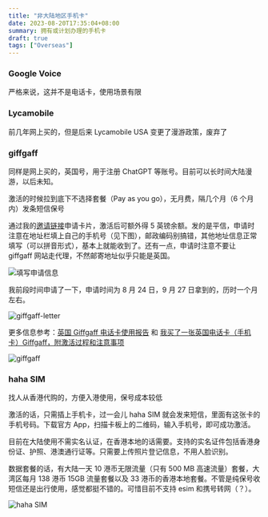 ```yaml
---
title: "非大陆地区手机卡"
date: 2023-08-20T17:35:04+08:00
summary: 拥有或计划办理的手机卡
draft: true
tags: ["Overseas"]
---
```


### Google Voice

严格来说，这并不是电话卡，使用场景有限

### Lycamobile

前几年网上买的，但是后来 Lycamobile USA 变更了漫游政策，废弃了

### giffgaff

同样是网上买的，英国号，用于注册 ChatGPT 等账号。目前可以长时间大陆漫游，以后未知。

激活的时候拉到底下不选择套餐（Pay as you go），无月费，隔几个月（6 个月内）发条短信保号

通过我的[邀请链接][giffgaff 邀请链接]申请卡片，激活后可额外得 5 英镑余额。发的是平信，申请时注意在地址栏填上自己的手机号（见下图），邮政编码别搞错，其他地址信息正常填写（可以拼音形式），基本上就能收到了。还有一点，申请时注意不要让 giffgaff 网站走代理，不然邮寄地址似乎只能是英国。

![填写申请信息](https://img.shuaizheng.org/2310/UsNcS1G5NR.png)

我前段时间申请了一下，申请时间为 8 月 24 日，9 月 27 日拿到的，历时一个月左右。

![giffgaff-letter](https://img.shuaizheng.org/2310/giffgaff-letter.jpg)

<!-- ![type-postcode](https://img.shuaizheng.org/2310/lW3mtm53Ob.png)

![type-address](https://img.shuaizheng.org/2310/gj5ifHCS74.png) -->

更多信息参考：[英国 Giffgaff 电话卡使用报告] 和 [我买了一张英国电话卡（手机卡）Giffgaff，附激活过程和注意事项]

![giffgaff](https://img.shuaizheng.org/2308/giffgaff.jpg)

### haha SIM

找人从香港代购的，方便入港使用，保号成本较低

激活的话，只需插上手机卡，过一会儿 haha SIM 就会发来短信，里面有这张卡的手机号码。下载官方 App，扫描卡板上的二维码，输入手机号，即可成功激活。

目前在大陆使用不需实名认证，在香港本地的话需要。支持的实名证件包括香港身份证、护照、港澳通行证等。只需要上传照片登记信息，不用人脸识别。

数据套餐的话，有大陆一天 10 港币无限流量（只有 500 MB 高速流量）套餐，大湾区每月 138 港币 15GB 流量套餐以及 33 港币的香港本地套餐。不管是纯保号收短信还是出行使用，感觉都挺不错的。可惜目前不支持 esim 和携号转网（？）。

![haha SIM](https://img.shuaizheng.org/2308/haha-sim.jpg)

[英国 Giffgaff 电话卡使用报告]: https://tsb2blog.com/giffgaff-sim-card
[我买了一张英国电话卡（手机卡）Giffgaff，附激活过程和注意事项]: https://blog.xiaoz.org/archives/18506
[giffgaff 邀请链接]: https://link.zs.fyi/giffgaff
